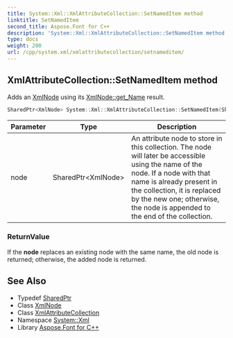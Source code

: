 ```yaml
---
title: System::Xml::XmlAttributeCollection::SetNamedItem method
linktitle: SetNamedItem
second_title: Aspose.Font for C++
description: 'System::Xml::XmlAttributeCollection::SetNamedItem method. Adds an XmlNode using its XmlNode::get_Name result in C++.'
type: docs
weight: 200
url: /cpp/system.xml/xmlattributecollection/setnameditem/
---
```

## XmlAttributeCollection::SetNamedItem method


Adds an [XmlNode](../../xmlnode/) using its [XmlNode::get_Name](../../xmlnode/get_name/) result.

```cpp
SharedPtr<XmlNode> System::Xml::XmlAttributeCollection::SetNamedItem(SharedPtr<XmlNode> node) override
```


| Parameter | Type | Description |
| --- | --- | --- |
| node | SharedPtr\<XmlNode\> | An attribute node to store in this collection. The node will later be accessible using the name of the node. If a node with that name is already present in the collection, it is replaced by the new one; otherwise, the node is appended to the end of the collection. |

### ReturnValue

If the **node** replaces an existing node with the same name, the old node is returned; otherwise, the added node is returned.

## See Also

* Typedef [SharedPtr](../../../system/sharedptr/)
* Class [XmlNode](../../xmlnode/)
* Class [XmlAttributeCollection](../)
* Namespace [System::Xml](../../)
* Library [Aspose.Font for C++](../../../)
